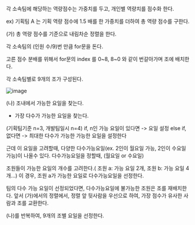  
각 소속팀에 해당하는 역량점수는 가중치를 두고, 개인별 역량치를 점수화 한다. 

ex) 기획팀 A 는 기획 역량 점수에 1.5 배를 한 가중치를 더하여 총 역량 점수를 구한다.

(가)
총 역량 점수를 기준으로 내림차순 정렬을 한다. 

각 소속팀의 (인원 수/9)번 만큼 for문을 돈다.

고른 점수 분배를 위해서 for문의 index 를 0~8, 8~0 와 같이 번갈아가며 조에 배치한다.

각 소속팀별로 9개의 조가 구성된다.

![image](https://user-images.githubusercontent.com/61075048/136647570-d71e7c5e-99f7-41f6-9dfb-f4f0dd892744.png)



(나)
조내에서 가능한 요일을 찾는다. 
+ 가장 다수가 가능한 요일을 찾는다.
 
(기획팀기준 n=3, 개발팀일시 n=4)
if, n인 가능 요일이 있다면 
-> 요일 설정
else if, 없다면
	-> 최대한 다수가 가능한 가능한 요일을 설정한다
	
근데 이 요일을 고려할때, 
다양한 다수가능요일(ex. 2인이 월요일 가능, 2인이 수요일 가능)이 나올수 있다.
다수가능요일을 정할때, (월요일 or 수요일)

조원들이 가능한 요일의 개수를 고려한다.( 조원 a: 가능 요일 2개, 조원 b: 가능 요일 4개…)
이 경우, 조원 a가 가능한 요일로 다수가능요일을 선정한다.

팀의 다수 가능 요일이 선정되었다면, 다수가능요일에 불가능한 조원은 조를 재배치한다.
앞서 (가)에서의 정렬에서, 정렬 앞 뒷사람을 우선으로 하여, 가장 점수가 유사한 사람과 조를 교환한다.

(나)를 반복하여, 9개의 조별 요일을 선정한다.



